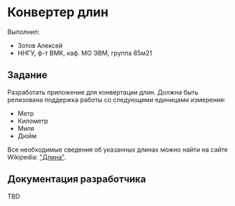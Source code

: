 ﻿# Конвертер длин

Выполнил:

 - Зотов Алексей
 - ННГУ, ф-т ВМК, каф. МО ЭВМ, группа 85м21

## Задание

Разработать приложение для конвертации длин. Должна быть релизована поддержка
работы со следующими единицами измерения:

 - Метр
 - Километр
 - Миля
 - Дюйм

Все необходимые сведения об указанных длинах можно найти на сайте Wikipedia:
["Длина"][Length].

## Документация разработчика

TBD

<!-- LINKS -->

[Length]: https://ru.wikipedia.org/wiki/%D0%94%D0%BB%D0%B8%D0%BD%D0%B0
